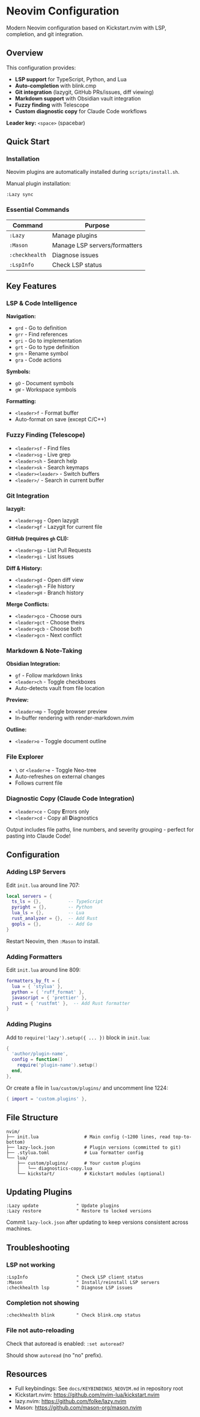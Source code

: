# Neovim Configuration

Modern Neovim configuration based on Kickstart.nvim with LSP, completion, and git integration.

## Overview

This configuration provides:
- **LSP support** for TypeScript, Python, and Lua
- **Auto-completion** with blink.cmp
- **Git integration** (lazygit, GitHub PRs/issues, diff viewing)
- **Markdown support** with Obsidian vault integration
- **Fuzzy finding** with Telescope
- **Custom diagnostic copy** for Claude Code workflows

**Leader key:** `<space>` (spacebar)

## Quick Start

### Installation

Neovim plugins are automatically installed during `scripts/install.sh`.

Manual plugin installation:
```vim
:Lazy sync
```

### Essential Commands

| Command | Purpose |
|---------|---------|
| `:Lazy` | Manage plugins |
| `:Mason` | Manage LSP servers/formatters |
| `:checkhealth` | Diagnose issues |
| `:LspInfo` | Check LSP status |

## Key Features

### LSP & Code Intelligence

**Navigation:**
- `grd` - Go to definition
- `grr` - Find references
- `gri` - Go to implementation
- `grt` - Go to type definition
- `grn` - Rename symbol
- `gra` - Code actions

**Symbols:**
- `gO` - Document symbols
- `gW` - Workspace symbols

**Formatting:**
- `<leader>f` - Format buffer
- Auto-format on save (except C/C++)

### Fuzzy Finding (Telescope)

- `<leader>sf` - Find files
- `<leader>sg` - Live grep
- `<leader>sh` - Search help
- `<leader>sk` - Search keymaps
- `<leader><leader>` - Switch buffers
- `<leader>/` - Search in current buffer

### Git Integration

**lazygit:**
- `<leader>gg` - Open lazygit
- `<leader>gf` - Lazygit for current file

**GitHub (requires `gh` CLI):**
- `<leader>gp` - List Pull Requests
- `<leader>gi` - List Issues

**Diff & History:**
- `<leader>gd` - Open diff view
- `<leader>gh` - File history
- `<leader>gH` - Branch history

**Merge Conflicts:**
- `<leader>gco` - Choose ours
- `<leader>gct` - Choose theirs
- `<leader>gcb` - Choose both
- `<leader>gcn` - Next conflict

### Markdown & Note-Taking

**Obsidian Integration:**
- `gf` - Follow markdown links
- `<leader>ch` - Toggle checkboxes
- Auto-detects vault from file location

**Preview:**
- `<leader>mp` - Toggle browser preview
- In-buffer rendering with render-markdown.nvim

**Outline:**
- `<leader>o` - Toggle document outline

### File Explorer

- `\` or `<leader>e` - Toggle Neo-tree
- Auto-refreshes on external changes
- Follows current file

### Diagnostic Copy (Claude Code Integration)

- `<leader>ce` - Copy **E**rrors only
- `<leader>cd` - Copy all **D**iagnostics

Output includes file paths, line numbers, and severity grouping - perfect for pasting into Claude Code!

## Configuration

### Adding LSP Servers

Edit `init.lua` around line 707:

```lua
local servers = {
  ts_ls = {},          -- TypeScript
  pyright = {},        -- Python
  lua_ls = {},         -- Lua
  rust_analyzer = {},  -- Add Rust
  gopls = {},          -- Add Go
}
```

Restart Neovim, then `:Mason` to install.

### Adding Formatters

Edit `init.lua` around line 809:

```lua
formatters_by_ft = {
  lua = { 'stylua' },
  python = { 'ruff_format' },
  javascript = { 'prettier' },
  rust = { 'rustfmt' },  -- Add Rust formatter
}
```

### Adding Plugins

Add to `require('lazy').setup({ ... })` block in `init.lua`:

```lua
{
  'author/plugin-name',
  config = function()
    require('plugin-name').setup()
  end,
},
```

Or create a file in `lua/custom/plugins/` and uncomment line 1224:
```lua
{ import = 'custom.plugins' },
```

## File Structure

```
nvim/
├── init.lua                 # Main config (~1200 lines, read top-to-bottom)
├── lazy-lock.json           # Plugin versions (committed to git)
├── .stylua.toml             # Lua formatter config
└── lua/
    ├── custom/plugins/      # Your custom plugins
    │   └── diagnostics-copy.lua
    └── kickstart/           # Kickstart modules (optional)
```

## Updating Plugins

```vim
:Lazy update              " Update plugins
:Lazy restore             " Restore to locked versions
```

Commit `lazy-lock.json` after updating to keep versions consistent across machines.

## Troubleshooting

### LSP not working
```vim
:LspInfo                  " Check LSP client status
:Mason                    " Install/reinstall LSP servers
:checkhealth lsp          " Diagnose LSP issues
```

### Completion not showing
```vim
:checkhealth blink        " Check blink.cmp status
```

### File not auto-reloading
Check that autoread is enabled: `:set autoread?`

Should show `autoread` (no "no" prefix).

## Resources

- Full keybindings: See `docs/KEYBINDINGS_NEOVIM.md` in repository root
- Kickstart.nvim: https://github.com/nvim-lua/kickstart.nvim
- lazy.nvim: https://github.com/folke/lazy.nvim
- Mason: https://github.com/mason-org/mason.nvim
